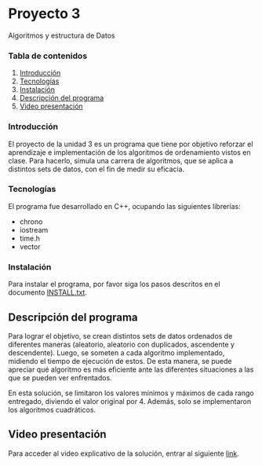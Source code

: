 # Proyecto 3
Algoritmos y estructura de Datos

### Tabla de contenidos
1. [Introducción](#introducción)
2. [Tecnologías](#tecnologías)
3. [Instalación](#instalación)
4. [Descripción del programa](#descripción-del-programa)
5. [Video presentación](#video-presentación)

### Introducción
El proyecto de la unidad 3 es un programa que tiene por objetivo reforzar el aprendizaje e implementación de los algoritmos de ordenamiento vistos en clase. Para hacerlo, simula una carrera de algoritmos, que se aplica a distintos sets de datos, con el fin de medir su eficacia.

### Tecnologías
El programa fue desarrollado en C++, ocupando las siguientes librerías:
* chrono
* iostream
* time.h
* vector

### Instalación
Para instalar el programa, por favor siga los pasos descritos en el documento [INSTALL.txt](https://github.com/vis-hoo/Proyecto_3/blob/main/INSTALL.txt).

## Descripción del programa
Para lograr el objetivo, se crean distintos sets de datos ordenados de diferentes maneras (aleatorio, aleatorio con duplicados, ascendente y descendente). Luego, se someten a cada algoritmo implementado, midiendo el tiempo de ejecución de estos. De esta manera, se puede apreciar qué algoritmo es más eficiente ante las diferentes situaciones a las que se pueden ver enfrentados.

En esta solución, se limitaron los valores mínimos y máximos de cada rango entregado, diviendo el valor original por 4. Además, solo se implementaron los algoritmos cuadráticos.

## Video presentación
Para acceder al video explicativo de la solución, entrar al siguiente [link](https://youtu.be/-LgY82WJNfE).